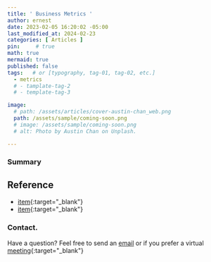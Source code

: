 ```yaml
---
title: ' Business Metrics '
author: ernest
date: 2023-02-05 16:20:02 -05:00
last_modified_at: 2024-02-23
categories: [ Articles ]
pin:     # true
math: true
mermaid: true
published: false
tags:   # or [typography, tag-01, tag-02, etc.]
  - metrics
  # - tamplate-tag-2
  # - template-tag-3

image: 
  # path: /assets/articles/cover-austin-chan_web.png
  path: /assets/sample/coming-soon.png
  # image: /assets/sample/coming-soon.png
  # alt: Photo by Austin Chan on Unplash.

---
```




<!-- 




-->



### Summary









## Reference

  - [item]( link ){:target="_blank"}
  - [item]( link ){:target="_blank"}







### Contact. 

Have a question? Feel free to send an [email](mailto:s.ernest@gmx.us) or if you prefer a virtual [meeting]( https://calendly.com/s-earnest/15min ){:target="_blank"}





